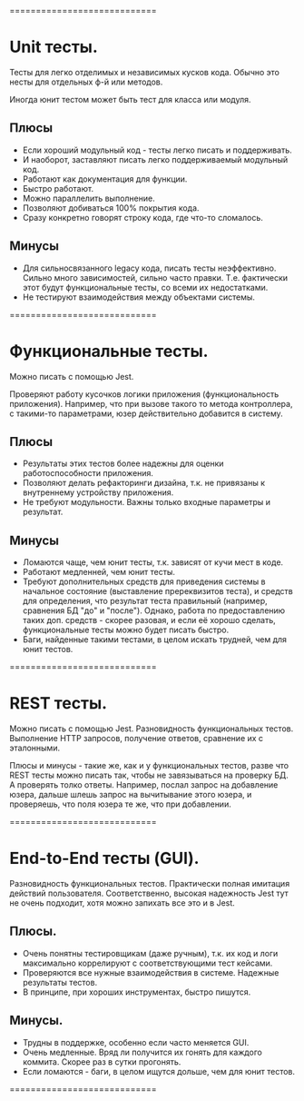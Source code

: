 ============================

# Unit тесты.

Тесты для легко отделимых и независимых кусков кода.
Обычно это несты для отдельных ф-й или методов.

Иногда юнит тестом может быть тест для класса или модуля.

## Плюсы

* Если хороший модульный код - тесты легко писать и поддерживать.
* И наоборот, заставляют писать легко поддерживаемый модульный код.
* Работают как документация для функции.
* Быстро работают.
* Можно параллелить выполнение.
* Позволяют добиваться 100% покрытия кода.
* Сразу конкретно говорят строку кода, где что-то сломалось.

## Минусы

* Для сильносвязанного legacy кода, писать тесты неэффективно. Сильно много зависимостей, сильно часто правки.
Т.е. фактически этот будут функциональные тесты, со всеми их недостатками.
* Не тестируют взаимодействия между объектами системы.

============================

# Функциональные тесты.

Можно писать с помощью Jest.

Проверяют работу кусочков логики приложения (функциональность приложения).
Например, что при вызове такого то метода контроллера, с такими-то параметрами, юзер действительно добавится в систему.

## Плюсы

* Результаты этих тестов более надежны для оценки работоспособности приложения.
* Позволяют делать рефакторинги дизайна, т.к. не привязаны к внутреннему устройству приложения.
* Не требуют модульности. Важны только входные параметры и результат.

## Минусы

* Ломаются чаще, чем юнит тесты, т.к. зависят от кучи мест в коде.
* Работают медленней, чем юнит тесты.
* Требуют дополнительных средств для приведения системы в начальное состояние (выставление пререквизитов теста),
и средств для определения, что результат теста правильный (например, сравнения БД "до" и "после"). Однако, 
работа по предоставлению таких доп. средств - скорее разовая, и если её хорошо сделать, функциональные тесты можно будет писать быстро.
* Баги, найденные такими тестами, в целом искать трудней, чем для юнит тестов.

============================

# REST тесты.

Можно писать с помощью Jest.
Разновидность функциональных тестов.
Выполнение HTTP запросов, получение ответов, сравнение их с эталонными.

Плюсы и минусы - такие же, как и у функциональных тестов, разве что REST тесты можно писать так, чтобы не завязываться на проверку БД. А проверять толко ответы. Например, послал запрос на добавление юзера, дальше шлешь запрос на вычитывание этого юзера, и проверяешь, что поля юзера те же, что при добавлении.

============================

# End-to-End тесты (GUI).

Разновидность функциональных тестов. Практически полная имитация действий пользователя. Соответственно, высокая надежность
Jest тут не очень подходит, хотя можно запихать все это и в Jest.

## Плюсы.

* Очень понятны тестировщикам (даже ручным), т.к. их код и логи максимально коррелируют с соответствующими тест кейсами.
* Проверяются все нужные взаимодействия в системе. Надежные результаты тестов.
* В принципе, при хороших инструментах, быстро пишутся.

## Минусы.

* Трудны в поддержке, особенно если часто меняется GUI.
* Очень медленные. Вряд ли получится их гонять для каждого коммита. Скорее раз в сутки прогонять.
* Если ломаются - баги, в целом ищутся дольше, чем для юнит тестов.

============================